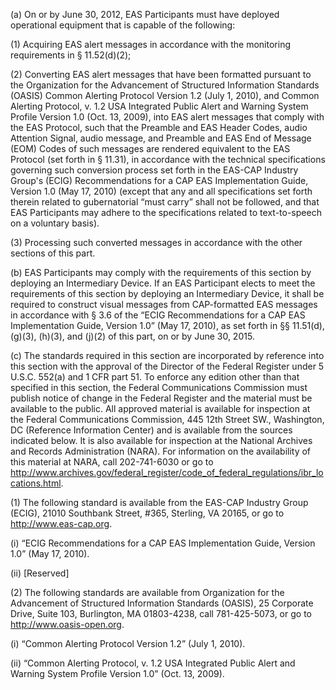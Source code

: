 (a) On or by June 30, 2012, EAS Participants must have deployed operational equipment that is capable of the following:

(1) Acquiring EAS alert messages in accordance with the monitoring requirements in § 11.52(d)(2);

(2) Converting EAS alert messages that have been formatted pursuant to the Organization for the Advancement of Structured Information Standards (OASIS) Common Alerting Protocol Version 1.2 (July 1, 2010), and Common Alerting Protocol, v. 1.2 USA Integrated Public Alert and Warning System Profile Version 1.0 (Oct. 13, 2009), into EAS alert messages that comply with the EAS Protocol, such that the Preamble and EAS Header Codes, audio Attention Signal, audio message, and Preamble and EAS End of Message (EOM) Codes of such messages are rendered equivalent to the EAS Protocol (set forth in § 11.31), in accordance with the technical specifications governing such conversion process set forth in the EAS-CAP Industry Group's (ECIG) Recommendations for a CAP EAS Implementation Guide, Version 1.0 (May 17, 2010) (except that any and all specifications set forth therein related to gubernatorial “must carry” shall not be followed, and that EAS Participants may adhere to the specifications related to text-to-speech on a voluntary basis).

(3) Processing such converted messages in accordance with the other sections of this part.

(b) EAS Participants may comply with the requirements of this section by deploying an Intermediary Device. If an EAS Participant elects to meet the requirements of this section by deploying an Intermediary Device, it shall be required to construct visual messages from CAP-formatted EAS messages in accordance with § 3.6 of the “ECIG Recommendations for a CAP EAS Implementation Guide, Version 1.0” (May 17, 2010), as set forth in §§ 11.51(d), (g)(3), (h)(3), and (j)(2) of this part, on or by June 30, 2015.

(c) The standards required in this section are incorporated by reference into this section with the approval of the Director of the Federal Register under 5 U.S.C. 552(a) and 1 CFR part 51. To enforce any edition other than that specified in this section, the Federal Communications Commission must publish notice of change in the Federal Register and the material must be available to the public. All approved material is available for inspection at the Federal Communications Commission, 445 12th Street SW., Washington, DC (Reference Information Center) and is available from the sources indicated below. It is also available for inspection at the National Archives and Records Administration (NARA). For information on the availability of this material at NARA, call 202-741-6030 or go to http://www.archives.gov/federal_register/code_of_federal_regulations/ibr_locations.html.

(1) The following standard is available from the EAS-CAP Industry Group (ECIG), 21010 Southbank Street, #365, Sterling, VA 20165, or go to http://www.eas-cap.org.

(i) “ECIG Recommendations for a CAP EAS Implementation Guide, Version 1.0” (May 17, 2010).

(ii) [Reserved]

(2) The following standards are available from Organization for the Advancement of Structured Information Standards (OASIS), 25 Corporate Drive, Suite 103, Burlington, MA 01803-4238, call 781-425-5073, or go to http://www.oasis-open.org.

(i) “Common Alerting Protocol Version 1.2” (July 1, 2010).

(ii) “Common Alerting Protocol, v. 1.2 USA Integrated Public Alert and Warning System Profile Version 1.0” (Oct. 13, 2009).

